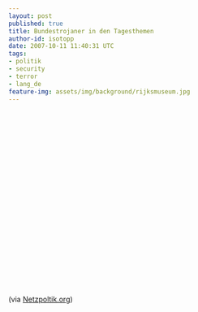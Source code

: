```yaml
---
layout: post
published: true
title: Bundestrojaner in den Tagesthemen
author-id: isotopp
date: 2007-10-11 11:40:31 UTC
tags:
- politik
- security
- terror
- lang_de
feature-img: assets/img/background/rijksmuseum.jpg
---
```

<object width="425" height="350"><param name="movie" value="http://www.youtube.com/v/8uuk_XFW9oA"></param><embed src="http://www.youtube.com/v/8uuk_XFW9oA" type="application/x-shockwave-flash" width="425" height="350"></embed></object>

(via <a href="http://netzpolitik.org/2007/bundestrojaner-in-den-tagesthemen/">Netzpoltik.org</a>)
